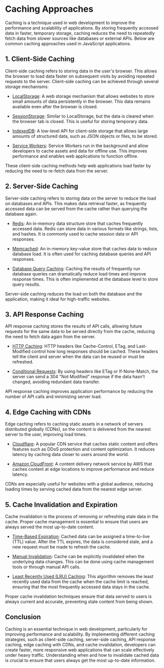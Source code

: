 # Caching Approaches

Caching is a technique used in web development to improve the performance and scalability of applications. By storing frequently accessed data in faster, temporary storage, caching reduces the need to repeatedly fetch data from slower sources like databases or external APIs. Below are common caching approaches used in JavaScript applications.

## 1. **Client-Side Caching**

Client-side caching refers to storing data in the user's browser. This allows the browser to load data faster on subsequent visits by avoiding repeated requests to the server. Client-side caching can be achieved through several storage mechanisms:

- [LocalStorage](https://developer.mozilla.org/en-US/docs/Web/API/Window/localStorage): A web storage mechanism that allows websites to store small amounts of data persistently in the browser. This data remains available even after the browser is closed.

- [SessionStorage](https://developer.mozilla.org/en-US/docs/Web/API/Window/sessionStorage): Similar to LocalStorage, but the data is cleared when the browser tab is closed. This is useful for storing temporary data.

- [IndexedDB](https://developer.mozilla.org/en-US/docs/Web/API/IndexedDB_API): A low-level API for client-side storage that allows large amounts of structured data, such as JSON objects or files, to be stored.

- [Service Workers](https://developer.mozilla.org/en-US/docs/Web/API/Service_Worker_API): Service Workers run in the background and allow developers to cache assets and data for offline use. This improves performance and enables web applications to function offline.

These client-side caching methods help web applications load faster by reducing the need to re-fetch data from the server.

## 2. **Server-Side Caching**

Server-side caching refers to storing data on the server to reduce the load on databases and APIs. This makes data retrieval faster, as frequently accessed data can be served from the cache rather than querying the database again.

- [Redis](https://redis.io/documentation): An in-memory data structure store that caches frequently accessed data. Redis can store data in various formats like strings, lists, and hashes. It is commonly used to cache session data or API responses.

- [Memcached](https://memcached.org/): An in-memory key-value store that caches data to reduce database load. It is often used for caching database queries and API responses.

- [Database Query Caching](https://dev.mysql.com/doc/refman/8.0/en/query-cache.html): Caching the results of frequently run database queries can dramatically reduce load times and improve response times. This is often implemented at the database level to store query results.

Server-side caching reduces the load on both the database and the application, making it ideal for high-traffic websites.

## 3. **API Response Caching**

API response caching stores the results of API calls, allowing future requests for the same data to be served directly from the cache, reducing the need to fetch data again from the server.

- [HTTP Caching](https://developer.mozilla.org/en-US/docs/Web/HTTP/Caching): HTTP headers like Cache-Control, ETag, and Last-Modified control how long responses should be cached. These headers tell the client and server when the data can be reused or must be refreshed.

- [Conditional Requests](https://developer.mozilla.org/en-US/docs/Web/HTTP/Conditional_requests): By using headers like ETag or If-None-Match, the server can send a 304 "Not Modified" response if the data hasn’t changed, avoiding redundant data transfer.

API response caching improves application performance by reducing the number of API calls and minimizing server load.

## 4. **Edge Caching with CDNs**

Edge caching refers to caching static assets in a network of servers distributed globally (CDNs), so the content is delivered from the nearest server to the user, improving load times.

- [Cloudflare](https://developers.cloudflare.com/cache/): A popular CDN service that caches static content and offers features such as DDoS protection and content optimization. It reduces latency by caching data closer to users around the world.

- [Amazon CloudFront](https://aws.amazon.com/cloudfront/): A content delivery network service by AWS that caches content at edge locations to improve performance and reduce latency.

CDNs are especially useful for websites with a global audience, reducing loading times by serving cached data from the nearest edge server.

## 5. **Cache Invalidation and Expiration**

Cache invalidation is the process of removing or refreshing stale data in the cache. Proper cache management is essential to ensure that users are always served the most up-to-date content.

- [Time-Based Expiration](https://developer.mozilla.org/en-US/docs/Web/HTTP/Headers/Cache-Control): Cached data can be assigned a time-to-live (TTL) value. After the TTL expires, the data is considered stale, and a new request must be made to refresh the cache.

- [Manual Invalidation](https://www.akamai.com/us/en/multimedia/pdfs/akamai-cache-invalidation-white-paper.pdf): Cache can be explicitly invalidated when the underlying data changes. This can be done using cache management tools or through manual API calls.

- [Least Recently Used (LRU) Caching](https://en.wikipedia.org/wiki/Cache_replacement_policies): This algorithm removes the least recently used data from the cache when the cache limit is reached, ensuring that the most frequently accessed data stays in the cache.

Proper cache invalidation techniques ensure that data served to users is always current and accurate, preventing stale content from being shown.

## Conclusion

Caching is an essential technique in web development, particularly for improving performance and scalability. By implementing different caching strategies, such as client-side caching, server-side caching, API response caching, edge caching with CDNs, and cache invalidation, developers can create faster, more responsive web applications that can scale effectively under heavy traffic. Understanding when and how to invalidate cached data is crucial to ensure that users always get the most up-to-date information.